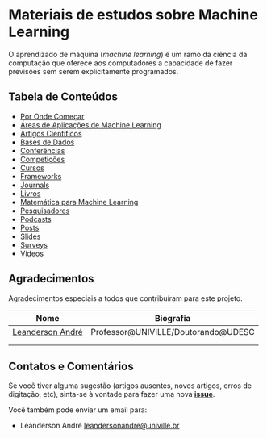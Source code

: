 # Materiais de estudos sobre Machine Learning


O aprendizado de máquina (_machine learning_) é um ramo da ciência da computação que oferece aos computadores a capacidade de fazer previsões sem serem explicitamente programados.


## Tabela de Conteúdos

* [Por Onde Começar](por-onde-comecar.md)
* [Áreas de Aplicações de Machine Learning](areas-aplicacoes-ml.md)
* [Artigos Científicos](artigos-cientificos.md)
* [Bases de Dados](bases-de-dados.md)
* [Conferências](conferencias.md)
* [Competições](competicoes.md)
* [Cursos](cursos.md)
* [Frameworks](frameworks.md)
* [Journals](journals.md)
* [Livros](livros.md)
* [Matemática para Machine Learning](matematica-para-ml.md)
* [Pesquisadores](pesquisadores.md)
* [Podcasts](podcasts.md)
* [Posts](posts.md)
* [Slides](slides.md)
* [Surveys](surveys.md)
* [Vídeos](videos.md)

## Agradecimentos

Agradecimentos especiais a todos que contribuíram para este projeto.

| Nome | Biografia |
|------|-----------|
| [Leanderson André](https://github.com/leandersonandre)     |    Professor@UNIVILLE/Doutorando@UDESC       |
|      |           |
|      |           |

## Contatos e Comentários

Se você tiver alguma sugestão (artigos ausentes, novos artigos, erros de digitação, etc), sinta-se à vontade para fazer uma nova [**issue**](https://github.com/univille-machine-learning/materiais-de-estudo-sobre-machine-learning/issues/new). 

Você também pode enviar um email para: 

* Leanderson André [leandersonandre@univille.br](mailto:leandersonandre@univille.br)


